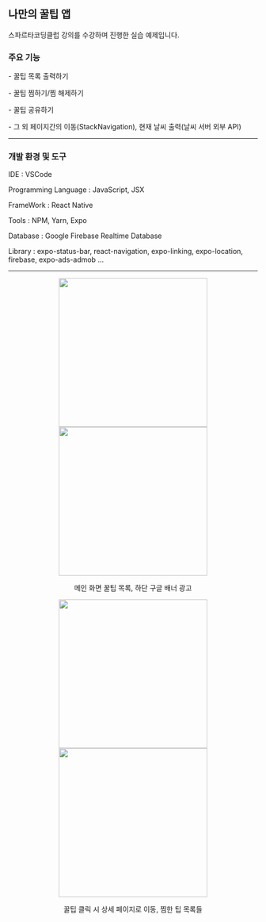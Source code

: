 <h2>나만의 꿀팁 앱</h2>
스파르타코딩클럽 강의를 수강하며 진행한 실습 예제입니다.

<h3>주요 기능</h3>
<p>- 꿀팁 목록 출력하기</p>
<p>- 꿀팁 찜하기/찜 해제하기</p>
<p>- 꿀팁 공유하기</p>
<p>- 그 외 페이지간의 이동(StackNavigation), 현재 날씨 출력(날씨 서버 외부 API)</p>
<hr>

<h3>개발 환경 및 도구</h3>
<p>IDE : VSCode</p>
<p>Programming Language : JavaScript, JSX</p>
<p>FrameWork : React Native</p>
<p>Tools : NPM, Yarn, Expo</p>
<p>Database : Google Firebase Realtime Database</p>
<p>Library : expo-status-bar, react-navigation, expo-linking, expo-location, firebase, expo-ads-admob ...</p>

<hr>

<div align="center">
  <img src="https://user-images.githubusercontent.com/75527311/125909815-cf9cc89a-b6b5-4326-897f-5e8f73b97c20.jpg" width="300">  
  <img src="https://user-images.githubusercontent.com/75527311/125910423-6b1fb46a-9c02-4d3d-a16a-114b0f978fba.jpg" width="300">
  <p>메인 화면 꿀팁 목록, 하단 구글 배너 광고<p>
</div>
<p> </p>
<div align="center">
  <img src="https://user-images.githubusercontent.com/75527311/125910353-11e4e8b4-310a-484d-9545-4dfb9899555a.jpg" width="300">
  <img src="https://user-images.githubusercontent.com/75527311/125910594-b199b847-2494-4503-91b7-658222a08871.jpg" width="300">
  <p>꿀팁 클릭 시 상세 페이지로 이동, 찜한 팁 목록들</p>
</div>

